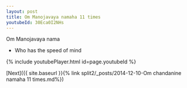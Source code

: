 ```yaml
---
layout: post
title: Om Manojavaya namaha 11 times
youtubeId: 30Eca0I2NHs
---
```

 
 
Om Manojavaya nama 
 
 -  Who has the speed of mind 
 
  
 
  
 
 
 
 
 
 


{% include youtubePlayer.html id=page.youtubeId %}
 
[Next]({{ site.baseurl }}{% link  split2/_posts/2014-12-10-Om chandanine namaha 11 times.md%})
 
